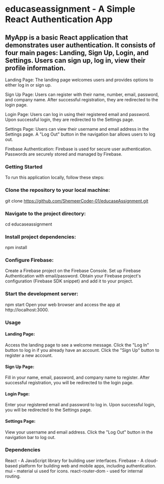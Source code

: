 # educaseassignment - A Simple React Authentication App
## MyApp is a basic React application that demonstrates user authentication. It consists of four main pages: Landing, Sign Up, Login, and Settings. Users can sign up, log in, view their profile information.

Landing Page: The landing page welcomes users and provides options to either log in or sign up.

Sign Up Page: Users can register with their name, number, email, password, and company name. After successful registration, they are redirected to the login page.

Login Page: Users can log in using their registered email and password. Upon successful login, they are redirected to the Settings page.

Settings Page: Users can view their username and email address in the Settings page. A "Log Out" button in the navigation bar allows users to log out.

Firebase Authentication: Firebase is used for secure user authentication. Passwords are securely stored and managed by Firebase.

### Getting Started
To run this application locally, follow these steps:

### Clone the repository to your local machine:
git clone https://github.com/ShemeerCoder-01/educaseAssignment.git

### Navigate to the project directory:
cd educaseassignment

### Install project dependencies:
npm install

### Configure Firebase:

Create a Firebase project on the Firebase Console.
Set up Firebase Authentication with email/password.
Obtain your Firebase project's configuration (Firebase SDK snippet) and add it to your project.

### Start the development server:
npm start
Open your web browser and access the app at http://localhost:3000.

### Usage
#### Landing Page:
Access the landing page to see a welcome message.
Click the "Log In" button to log in if you already have an account.
Click the "Sign Up" button to register a new account.

#### Sign Up Page:
Fill in your name, email, password, and company name to register.
After successful registration, you will be redirected to the login page.

#### Login Page:
Enter your registered email and password to log in.
Upon successful login, you will be redirected to the Settings page.

#### Settings Page:
View your username and email address.
Click the "Log Out" button in the navigation bar to log out.

### Dependencies
React - A JavaScript library for building user interfaces.
Firebase - A cloud-based platform for building web and mobile apps, including authentication.
mui - material ui used for icons.
react-router-dom - used for internal routing.
